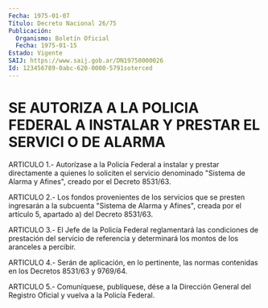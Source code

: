 ```yaml
---
Fecha: 1975-01-07
Título: Decreto Nacional 26/75
Publicación:
  Organismo: Boletín Oficial
  Fecha: 1975-01-15
Estado: Vigente
SAIJ: https://www.saij.gob.ar/DN19750000026
Id: 123456789-0abc-620-0000-5791soterced
---
```

# SE AUTORIZA A LA POLICIA FEDERAL A INSTALAR Y PRESTAR EL SERVICI O DE ALARMA

<a id="1"></a>
ARTICULO  1.-  Autorízase  a  la  Policía Federal a instalar y prestar directamente a quienes lo soliciten  el servicio denominado "Sistema  de  Alarma  y  Afines",  creado  por el Decreto  8531/63.

<a id="2"></a>
ARTICULO  2.-  Los fondos provenientes de los servicios que se presten ingresarán a  la  subcuenta  "Sistema  de Alarma y Afines", creada  por  el  artículo  5,  apartado  a)  del  Decreto  8531/63.

<a id="3"></a>
ARTICULO  3.-  El  Jefe de la Policía Federal reglamentará las condiciones de prestación  del servicio de referencia y determinará los montos de los aranceles a percibir.

<a id="4"></a>
ARTICULO 4.- Serán de aplicación, en lo pertinente, las normas contenidas en los Decretos 8531/63 y 9769/64.

<a id="5"></a>
ARTICULO  5.-  Comuníquese,  publíquese,  dése  a la Dirección General  del  Registro  Oficial  y  vuelva  a  la  Policía Federal.
